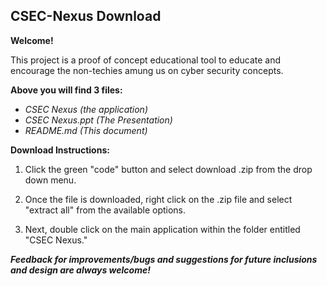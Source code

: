 ## CSEC-Nexus Download

**Welcome!**

This project is a proof of concept educational tool to educate and encourage the non-techies amung us on cyber security concepts.

**Above you will find 3 files:**
 * *CSEC Nexus (the application)*
 * *CSEC Nexus.ppt (The Presentation)*
 * *README.md (This document)*
 
 
**Download Instructions:**

1. Click the green "code" button and select download .zip from the drop down menu.

2. Once the file is downloaded, right click on the .zip file and select "extract all" from the available options.

3. Next, double click on the main application within the folder entitled "CSEC Nexus."

***Feedback for improvements/bugs and suggestions for future inclusions and design are always welcome!***
